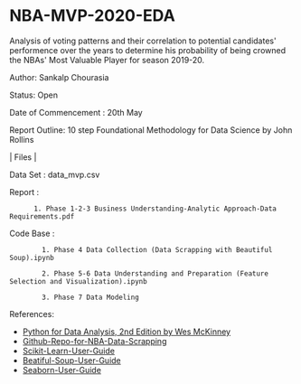 # NBA-MVP-2020-EDA

Analysis of voting patterns and their correlation to potential candidates' performence over the years to determine his probability of being crowned the NBAs' Most Valuable Player for season 2019-20.

Author: Sankalp Chourasia

Status: Open

Date of Commencement : 20th May

Report Outline: 10 step Foundational Methodology for Data Science by John Rollins

| Files |

Data Set : data_mvp.csv

Report : 

          1. Phase 1-2-3 Business Understanding-Analytic Approach-Data Requirements.pdf

Code Base : 

            1. Phase 4 Data Collection (Data Scrapping with Beautiful Soup).ipynb
            
            2. Phase 5-6 Data Understanding and Preparation (Feature Selection and Visualization).ipynb
            
            3. Phase 7 Data Modeling

References: 

* [Python for Data Analysis, 2nd Edition by Wes McKinney](https://www.oreilly.com/library/view/python-for-data/9781491957653/)
* [Github-Repo-for-NBA-Data-Scrapping](https://github.com/danchyy/Basketball_Analytics)
* [Scikit-Learn-User-Guide](https://scikit-learn.org/stable/user_guide.html)
* [Beatiful-Soup-User-Guide](https://www.crummy.com/software/BeautifulSoup/bs4/doc/)
* [Seaborn-User-Guide](https://seaborn.pydata.org/)




